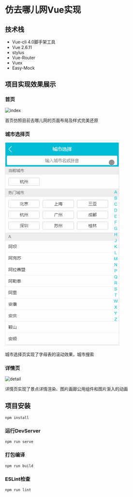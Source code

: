 <!--
 * @Date: 2020-09-17 15:39:24
 * @LastEditors: 看法是豆腐
 * @LastEditTime: 2020-09-17 15:50:34
 * @Description: 
-->
# 仿去哪儿网Vue实现

## 技术栈
* Vue-cli 4.0脚手架工具
* Vue 2.6.11
* stylus
* Vue-Router
* Vuex
* Easy-Mock

## 项目实现效果展示

### 首页
![index](static/index.gif)

首页仿照目前去哪儿网的页面布局及样式完美还原

### 城市选择页

![city](static/city.gif)

城市选择页实现了字母表的滚动效果，城市搜索

### 详情页

![detail](static/detail.gif)

详情页实现了景点详情渲染、图片画廊公用组件和图片渐入的动画

## 项目安装
```
npm install
```

### 运行DevServer
```
npm run serve
```

### 打包编译
```
npm run build
```

### ESLint检查
```
npm run lint
```
